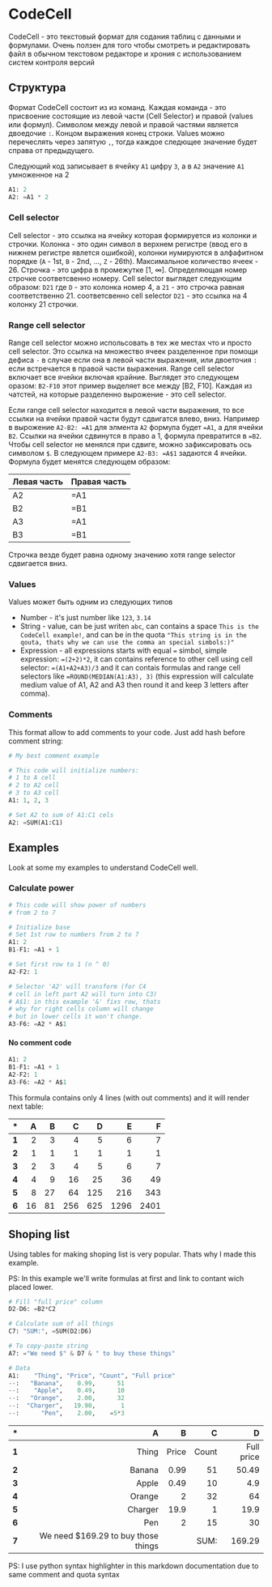 # CodeCell
CodeCell - это текстовый формат для содания таблиц с данными и формулами.
Очень ползен для того чтобы смотреть и редактировать файл в обычном текстовом
редакторе и хрония с использованием систем контроля версий

## Структура
Формат CodeCell состоит из из команд. Каждая команда - это присвоение состоящие
из левой части (Cell Selector) и правой (values или формул). Символом между левой и правой
частями является двоедочие `:`. Концом выражения конец строки. Values можно
перечеслять через запятую `,`, тогда каждое следющее значение будет справа от
предыдущего.

Следующий код записывает в ячейку `A1` цифру `3`, а в `A2` значение `A1`
умноженное на 2

```python
A1: 2
A2: =A1 * 2
```

### Cell selector
Cell selector - это ссылка на ячейку которая формируется из колонки и строчки.
Колонка - это один символ в верхнем регистре (ввод его в нижнем регистре
явлется ошибкой), колонки нумируются в алфафитном порядке (`A` - 1st,
`B` - 2nd, ..., `Z` - 26th). Максимальное количество ячеек - 26.
Строчка - это цифра в промежутке [1, ∞]. Определяющая номер строчке
соответсвенно номеру. Cell selector выглядет следующим образом: `D21` где
`D` - это колонка номер 4, а `21` - это строчка равная соответственно 21.
соответсвенно cell selector `D21` - это ссылка на 4 колонку 21 строчки.

### Range cell selector
Range cell selector можно испольсовать в тех же местах что и просто cell
selector. Это ссылка на множество ячеек разделенное при помощи дефиса `-` в 
случае если она в левой части выражения, или двоеточия `:` если встречается в
правой части выражения. Range cell selector включает все ячейки включая
крайние. Выглядет это следующем оразом: `B2-F10` этот пример выделяет все между
[B2, F10]. Каждая из чатстей, на которые разделенно вырожение - это cell
selector. 

Если range cell selector находится в левой части выражения, то все ссылки на 
ячейки правой части будут сдвигатся влево, вниз. Например в вырожение `A2-B2: =A1` 
для элмента `A2` формула будет `=A1`, а для ячейки `B2`. Ссылки на ячейки
сдвинутся в право а 1, формула превратится в `=B2`. Чтобы cell selector не менялся
при сдвиге, можно зафиксировать ось символом `$`. В следующем примере
`A2-B3: =A$1` задаются 4 ячейки. Формула будет менятся следующем образом:

| Левая часть | Правая часть |
|-------------|--------------|
| A2 | =A1 |
| B2 | =B1 |
| A3 | =A1 |
| B3 | =B1 |

Строчка везде будет равна одному значению хотя range selector сдвигается вниз.

### Values
Values может быть одним из следующих типов
* Number - it's just number like `123`, `3.14`
* String - value, can be just writen `abc`, can contains a space
  `This is the CodeCell example!`, and can be in the quota 
  `"This string is in the qouta, thats why we can use the comma an special simbols:)"`
* Expression - all expressions starts with equal `=` simbol, simple expression:
  `=(2+2)*2`, it can contains reference to other cell using cell selector:
  `=(A1+A2+A3)/3` and it can contais formulas and range cell selectors like
  `=ROUND(MEDIAN(A1:A3), 3)` (this expression will calculate medium value of
  A1, A2 and A3 then round it and keep 3 letters after comma).

### Comments
This format allow to add comments to your code. Just add hash before comment
string: 
```python
# My best comment example

# This code will initialize numbers:
# 1 to A cell
# 2 to A2 cell 
# 3 to A3 cell
A1: 1, 2, 3

# Set A2 to sum of A1:C1 cels
A2: =SUM(A1:C1)
```

## Examples
Look at some my examples to understand CodeCell well.

### Calculate power

```python
# This code will show power of numbers
# from 2 to 7

# Initialize base
# Set 1st row to numbers from 2 to 7
A1: 2
B1-F1: =A1 + 1

# Set first row to 1 (n ^ 0)
A2-F2: 1

# Selector 'A2' will transform (for C4
# cell in left part A2 will turn into C3)
# A$1: in this example '&' fixs row, thats
# why for right cells column will change
# but in lower cells it won't change.
A3-F6: =A2 * A$1
```

#### No comment code

```python
A1: 2
B1-F1: =A1 + 1
A2-F2: 1
A3-F6: =A2 * A$1
```

This formula contains only 4 lines (with out comments) and it will render next
table:

| *   |A   |B   |C    |D    |E     |F     |
|-----|---:|---:|----:|----:|-----:|-----:|
|**1**|   2|   3|    4|    5|     6|     7|
|**2**|   1|   1|    1|    1|     1|     1|
|**3**|   2|   3|    4|    5|     6|     7|
|**4**|   4|   9|   16|   25|    36|    49|
|**5**|   8|  27|   64|  125|   216|   343|
|**6**|  16|  81|  256|  625|  1296|  2401|

## Shoping list

Using tables for making shoping list is very popular. Thats why I made this
example.

PS: In this example we'll write formulas at first and link to contant wich placed
lower.

```python
# Fill "full price" column
D2-D6: =B2*C2 

# Calculate sum of all things
C7: "SUM:", =SUM(D2:D6)

# To copy-paste string
A7: ="We need $" & D7 & " to buy those things"

# Data
A1:    "Thing", "Price", "Count", "Full price"
--:   "Banana",    0.99,      51
--:    "Apple",    0.49,      10
--:   "Orange",    2.00,      32
--:  "Charger",   19.90,       1
--:      "Pen",    2.00,    =5*3
```

| *   |A                                    |B     |C     |D         |
|-----|------------------------------------:|-----:|-----:|---------:|
|**1**|Thing                                |Price |Count |Full price|
|**2**|Banana                               |  0.99|    51|     50.49|
|**3**|Apple                                |  0.49|    10|       4.9|
|**4**|Orange                               |     2|    32|        64|
|**5**|Charger                              |  19.9|     1|      19.9|
|**6**|Pen                                  |     2|    15|        30|
|**7**|We need $169.29 to buy those things  |      |SUM:  |    169.29|


PS: I use python syntax highlighter in this markdown documentation due to same comment and quota syntax
